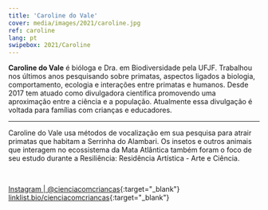 ```yaml
---
title: 'Caroline do Vale'
cover: media/images/2021/caroline.jpg
ref: caroline
lang: pt
swipebox: 2021/Caroline
---
```


**Caroline do Vale** é bióloga e Dra. em Biodiversidade pela UFJF. Trabalhou nos últimos anos pesquisando sobre primatas, aspectos ligados a biologia, comportamento, ecologia e interações entre primatas e humanos. Desde 2017 tem atuado como divulgadora científica promovendo uma aproximação entre a ciência e a população. Atualmente essa divulgação é voltada para famílias com crianças e educadores.

---

Caroline do Vale usa métodos de vocalização em sua pesquisa para atrair primatas que habitam a Serrinha do Alambari. Os insetos e outros animais que interagem no ecossistema da Mata Atlântica também foram o foco de seu estudo durante a Resiliência: Residência Artística - Arte e Ciência.

<br>


[Instagram | @cienciacomcriancas](https://www.instagram.com/cienciacomcriancas/){:target="_blank"}
<br>
[linklist.bio/cienciacomcriancas](https://linklist.bio/cienciacomcriancas){:target="_blank"}
⠀